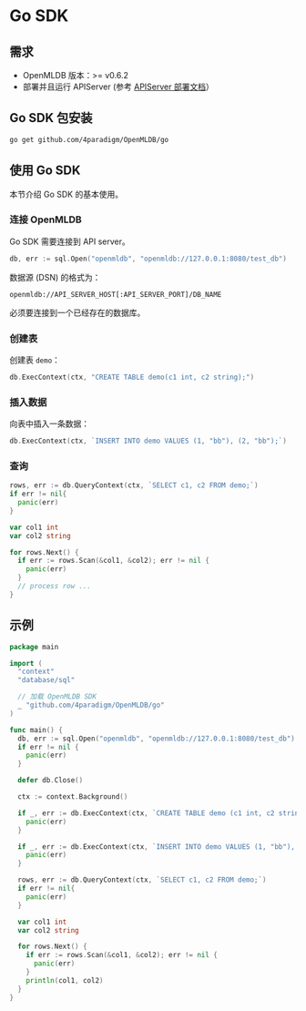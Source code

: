 # Go SDK

## 需求

- OpenMLDB 版本：>= v0.6.2
- 部署并且运行 APIServer (参考 [APIServer 部署文档](https://openmldb.ai/docs/zh/main/deploy/install_deploy.html#apiserver)）

## Go SDK 包安装

```Bash
go get github.com/4paradigm/OpenMLDB/go
```

## 使用 Go SDK

本节介绍 Go SDK 的基本使用。

### 连接 OpenMLDB

Go SDK 需要连接到 API server。

```Go
db, err := sql.Open("openmldb", "openmldb://127.0.0.1:8080/test_db")
```

数据源 (DSN) 的格式为：

```Plain
openmldb://API_SERVER_HOST[:API_SERVER_PORT]/DB_NAME
```

必须要连接到一个已经存在的数据库。

### 创建表

创建表 `demo`：

```Go
db.ExecContext(ctx, "CREATE TABLE demo(c1 int, c2 string);")
```

### 插入数据

向表中插入一条数据：

```Go
db.ExecContext(ctx, `INSERT INTO demo VALUES (1, "bb"), (2, "bb");`)
```

### 查询

```Go
rows, err := db.QueryContext(ctx, `SELECT c1, c2 FROM demo;`)
if err != nil{
  panic(err)
}

var col1 int
var col2 string

for rows.Next() {
  if err := rows.Scan(&col1, &col2); err != nil {
    panic(err)
  }
  // process row ...
}
```

## 示例

```Go
package main

import (
  "context"
  "database/sql"

  // 加载 OpenMLDB SDK
  _ "github.com/4paradigm/OpenMLDB/go"
)

func main() {
  db, err := sql.Open("openmldb", "openmldb://127.0.0.1:8080/test_db")
  if err != nil {
    panic(err)
  }

  defer db.Close()

  ctx := context.Background()

  if _, err := db.ExecContext(ctx, `CREATE TABLE demo (c1 int, c2 string);`); err != nil {
    panic(err)
  }

  if _, err := db.ExecContext(ctx, `INSERT INTO demo VALUES (1, "bb"), (2, "bb");`); err != nil {
    panic(err)
  }

  rows, err := db.QueryContext(ctx, `SELECT c1, c2 FROM demo;`)
  if err != nil{
    panic(err)
  }

  var col1 int
  var col2 string

  for rows.Next() {
    if err := rows.Scan(&col1, &col2); err != nil {
      panic(err)
    }
    println(col1, col2)
  }
}
```
